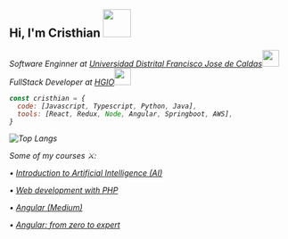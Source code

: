<h2> Hi, I'm Cristhian <img src="https://media.giphy.com/media/mGcNjsfWAjY5AEZNw6/giphy.gif" width="50"></h2>

<p><em>Software Enginner at <a href="https://www.udistrital.edu.co/inicio">Universidad Distrital Francisco Jose de Caldas</a><img src="https://media.giphy.com/media/fYSnHlufseco8Fh93Z/giphy.gif" width="30"></br>FullStack Developer at <a href="https://hgio.co/">HGIO</a><img src="https://media.giphy.com/media/WUlplcMpOCEmTGBtBW/giphy.gif" width="30"> 

```javascript
const cristhian = {
  code: [Javascript, Typescript, Python, Java],
  tools: [React, Redux, Node, Angular, Springboot, AWS],
}
```
![Top Langs](https://github-readme-stats.vercel.app/api/top-langs/?username=Moitas500&hide_progress=true)

Some of my courses ⚔️:

• [Introduction to Artificial Intelligence (AI)](https://www.coursera.org/account/accomplishments/verify/PBQA95ACCM35?utm_source=link&utm_medium=certificate&utm_content=cert_image&utm_campaign=sharing_cta&utm_product=course)

• [Web development with PHP ](https://drive.google.com/file/d/1mdzdTFj_viuMW_wK2tZt85z5weizTsM-/view)

• [Angular (Medium)](https://www.hackerrank.com/certificates/f0f99518a24a)

• [Angular: from zero to expert](https://www.udemy.com/certificate/UC-569d0c60-6c9d-4f20-8270-4b4c791e8c59/?utm_campaign=email&utm_medium=email&utm_source=sendgrid.com)

